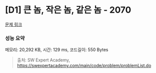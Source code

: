 # [D1] 큰 놈, 작은 놈, 같은 놈 - 2070 

[문제 링크](https://swexpertacademy.com/main/code/problem/problemDetail.do?contestProbId=AV5QQ6qqA40DFAUq) 

### 성능 요약

메모리: 20,292 KB, 시간: 129 ms, 코드길이: 550 Bytes



> 출처: SW Expert Academy, https://swexpertacademy.com/main/code/problem/problemList.do